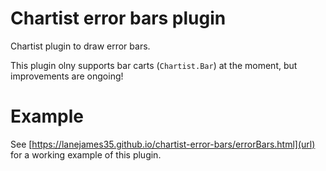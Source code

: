 # Chartist error bars plugin
Chartist plugin to draw error bars.

This plugin olny supports bar carts (`Chartist.Bar`) at the moment, but improvements are ongoing!

# Example
See [https://lanejames35.github.io/chartist-error-bars/errorBars.html](url) for a working example of this plugin.
